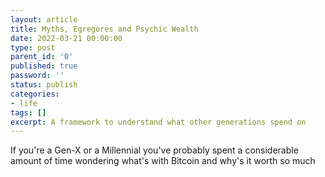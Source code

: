 ```yaml
---
layout: article
title: Myths, Egregores and Psychic Wealth
date: 2022-03-21 00:00:00
type: post
parent_id: '0'
published: true
password: ''
status: publish
categories:
- life
tags: []
excerpt: A framework to understand what other generations spend on
---
```


If you're a Gen-X or a Millennial you've probably spent a considerable amount of time wondering what's with Bitcoin and why's it worth so much